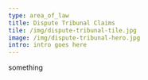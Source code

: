 ```yaml
---
type: area_of_law
title: Dispute Tribunal Claims
tile: /img/dispute-tribunal-tile.jpg
image: /img/dispute-tribunal-hero.jpg
intro: intro goes here
---
```

something

